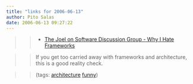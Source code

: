 ```yaml
---
title: "links for 2006-06-13"
author: Pito Salas
date: 2006-06-13 09:27:22
---
```


>>

>>   * [The Joel on Software Discussion Group - Why I Hate
Frameworks](<http://discuss.joelonsoftware.com/default.asp?joel.3.219431.12>)

>>

>> If you get too carried away with frameworks and architecture, this is a
good reality check.

>>

>> (tags: [architecture](<http://del.icio.us/pitosalas/architecture>)
[funny](<http://del.icio.us/pitosalas/funny>))

>>

>>


